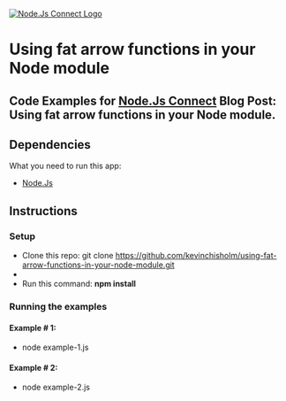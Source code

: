 [![Node.Js Connect Logo](http://www.nodejsconnect.com//sites/default/themes/drupalconnect/images/layout/logo-lo.png)](http://www.nodejsconnect.com/)

# Using fat arrow functions in your Node module

## Code Examples for [Node.Js Connect](http://www.nodejsconnect.com/) Blog Post: Using fat arrow functions in your Node module.

## Dependencies

What you need to run this app:

* [Node.Js](https://nodejs.org)

## Instructions

### Setup

* Clone this repo: git clone https://github.com/kevinchisholm/using-fat-arrow-functions-in-your-node-module.git
* 
* Run this command: **npm install**

### Running the examples

#### Example # 1:

* node example-1.js

#### Example # 2:

* node example-2.js
